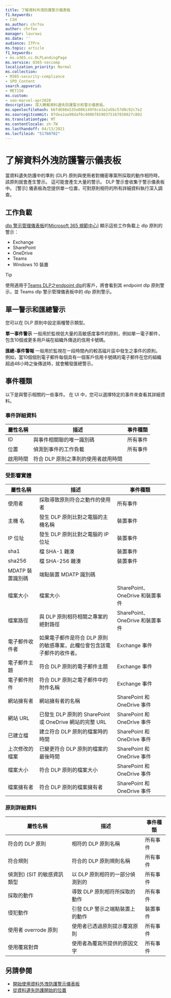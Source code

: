 ```yaml
---
title: 了解資料外洩防護警示儀表板
f1.keywords:
- CSH
ms.author: chrfox
author: chrfox
manager: laurawi
ms.date: ''
audience: ITPro
ms.topic: article
f1_keywords:
- ms.o365.cc.DLPLandingPage
ms.service: O365-seccomp
localization_priority: Normal
ms.collection:
- M365-security-compliance
- SPO_Content
search.appverid:
- MET150
ms.custom:
- seo-marvel-apr2020
description: 深入瞭解資料遺失防護警示和警示儀表板。
ms.openlocfilehash: b6fd698e535e006149f6ce3a2a5bc57d0c92c7e2
ms.sourcegitcommit: 07dea2aa98daf0c4086f8590375167830027c802
ms.translationtype: MT
ms.contentlocale: zh-TW
ms.lasthandoff: 04/13/2021
ms.locfileid: "51760702"
---
```

# <a name="learn-about-the-data-loss-prevention-alerts-dashboard"></a>了解資料外洩防護警示儀表板

當資料遺失防護中的準則 (DLP) 原則與使用者對機密專案所採取的動作相符時，該原則就會產生警示。 這可能會產生大量的警示。 DLP 警示會收集于警示儀表板中。 [警示] 儀表板為您提供單一位置，可對原則相符的所有詳細資料執行深入調查。  

<!-- [Microsoft 365 compliance center](https://compliance.microsoft.com/)-->

## <a name="workloads"></a>工作負載

[dlp 警示管理儀表板](https://compliance.microsoft.com/datalossprevention?viewid=dlpalerts)的[Microsoft 365 規範中心](https://compliance.microsoft.com/)] 顯示這些工作負載上 dlp 原則的警示：

- Exchange
- SharePoint
- OneDrive
- Teams
- Windows 10 裝置 

> [!TIP]
> 使用適用于[Teams DLP](dlp-microsoft-teams.md)之[endpoint dlp](endpoint-dlp-learn-about.md)的客戶，將會看到其 endpoint dlp 原則警示，並 Teams dlp 警示管理儀表板中的 dlp 原則警示。

## <a name="single-alert-and-aggregate-alert"></a>單一警示和匯總警示

您可以在 DLP 原則中設定兩種警示類型。

**單一事件警示** 一般用於監視低大量的高敏感度事件的原則，例如單一電子郵件，包含10個或更多用戶端在組織外傳送的信用卡號碼。

**匯總-事件警報** 一般用於監視在一段時間內的較高磁片區中發生之事件的原則。 例如，當10個個別電子郵件每個具有一個客戶信用卡號碼的電子郵件在您的組織超過48小時之後傳送時，就會觸發匯總警示。

## <a name="types-of-events"></a>事件種類

以下是與警示相關的一些事件。 在 UI 中，您可以選擇特定的事件來查看其詳細資料。 

### <a name="event-details"></a>事件詳細資料

|屬性名稱  |描述  |事件種類  |
|---------|---------|---------|
|ID |與事件相關聯的唯一識別碼 |所有事件 |
|位置 |偵測到事件的工作負載|所有事件 |
|啟用時間     |符合 DLP 原則之準則的使用者啟用時間 |

### <a name="impacted-entities"></a>受影響實體

|屬性名稱 |描述| 事件種類|
|---------|---------|---------|
|使用者 | 採取導致原則符合之動作的使用者 | 所有事件|
|主機 名 | 發生 DLP 原則比對之電腦的主機名稱 | 裝置事件|
|IP 位址 | 發生 DLP 原則比對之電腦的 IP 位址 | 裝置事件|
|sha1 |檔 SHA-1 雜湊 | 裝置事件|
|sha256 | 檔 SHA-256 雜湊 | 裝置事件|
|MDATP 裝置識別碼 | 端點裝置 MDATP 識別碼|
|檔案大小 | 檔案大小| SharePoint、OneDrive 和裝置事件|
|檔案路徑 | 與 DLP 原則相符相關之專案的絕對路徑 | SharePoint、OneDrive 和裝置事件|
|電子郵件收件者 |如果電子郵件是符合 DLP 原則的敏感專案，此欄位會包含該電子郵件的收件者。| Exchange 事件|
|電子郵件主題 |符合 DLP 原則的電子郵件主題 |Exchange 事件|
|電子郵件附件 | 符合 DLP 原則之電子郵件中的附件名稱| Exchange 事件|
|網站擁有者 |網站擁有者的名稱| SharePoint 和 OneDrive 事件|
|網站 URL |已發生 DLP 原則的 SharePoint 或 OneDrive 網站的完整 URL |SharePoint 和 OneDrive 事件|
|已建立檔 |建立符合 DLP 原則的檔案時的時間 |SharePoint 和 OneDrive 事件|
|上次修改的檔案 | 已變更符合 DLP 原則的檔案的最後時間 | SharePoint 和 OneDrive 事件|
|檔案大小 | 符合 DLP 原則的檔案大小 |SharePoint 和 OneDrive 事件|
|檔案擁有者 |符合 DLP 原則的檔案擁有者 |SharePoint 和 OneDrive 事件|  

### <a name="policy-details"></a>原則詳細資料

|屬性名稱 |描述 |事件種類 |
|---------|---------|---------|
|符合的 DLP 原則 |相符的 DLP 原則名稱 |所有事件|
|符合規則 |符合的 DLP 原則規則名稱 |所有事件|
|偵測到)  (SIT 的敏感資訊類型|以 DLP 原則相符的一部分偵測到的 |所有事件|
|採取的動作 |導致 DLP 原則相符所採取的動作| 所有事件|
|侵犯動作 | 引發 DLP 警示之端點裝置上的動作| 裝置事件 | 
|使用者 overrode 原則 |使用者已透過原則提示覆寫原則 | 所有事件|
|使用覆寫對齊 |使用者為覆寫所提供的原因文字 | 所有事件|   

## <a name="see-also"></a>另請參閱

- [開始使用資料外洩防護警示儀表板](dlp-alerts-dashboard-get-started.md)
- [從資料遺失防護開始的位置](create-test-tune-dlp-policy.md#where-to-start-with-data-loss-prevention)